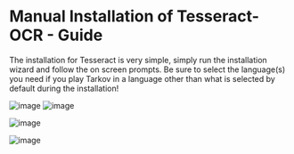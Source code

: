 # Manual Installation of Tesseract-OCR - Guide

The installation for Tesseract is very simple, simply run the installation wizard and follow the on screen prompts. Be sure to select the language(s) you need if you play Tarkov in a language other than what is selected by default during the installation!

![image](https://user-images.githubusercontent.com/71678657/182004365-9fabb9e2-9995-4f5f-b2fb-c94725fe1e9b.png)
![image](https://user-images.githubusercontent.com/71678657/182004393-cb6dd358-4b92-49ea-85fc-04c5412d839f.png)

![image](https://user-images.githubusercontent.com/71678657/182004398-07148997-80e2-4e1f-8076-3357eae9be9e.png)

![image](https://user-images.githubusercontent.com/71678657/182004510-788ec98e-1cf4-4c0c-ae4f-0d50f36f0d06.png)
